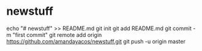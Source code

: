 # newstuff
echo "# newstuff" >> README.md
git init
git add README.md
git commit -m "first commit"
git remote add origin https://github.com/amandayacos/newstuff.git
git push -u origin master
